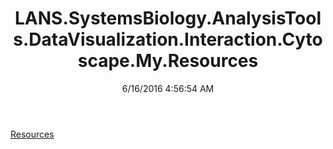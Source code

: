 ﻿---
title: LANS.SystemsBiology.AnalysisTools.DataVisualization.Interaction.Cytoscape.My.Resources
date: 6/16/2016 4:56:54 AM
---

[Resources](T-LANS.SystemsBiology.AnalysisTools.DataVisualization.Interaction.Cytoscape.My.Resources.Resources.html)
